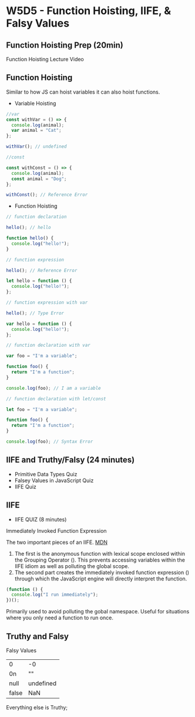 # W5D5 - Function Hoisting, IIFE, & Falsy Values

## Function Hoisting Prep (20min)

Function Hoisting Lecture Video

## Function Hoisting

Similar to how JS can hoist variables it can also hoist functions.

- Variable Hoisting

```js
//var
const withVar = () => {
  console.log(animal);
  var animal = "Cat";
};

withVar(); // undefined

//const

const withConst = () => {
  console.log(animal);
  const animal = "Dog";
};

withConst(); // Reference Error
```

- Function Hoisting

```js
// function declaration

hello(); // hello

function hello() {
  console.log("hello!");
}

// function expression

hello(); // Reference Error

let hello = function () {
  console.log("hello!");
};

// function expression with var

hello(); // Type Error

var hello = function () {
  console.log("hello!");
};

// function declaration with var

var foo = "I'm a variable";

function foo() {
  return "I'm a function";
}

console.log(foo); // I am a variable

// function declaration with let/const

let foo = "I'm a variable";

function foo() {
  return "I'm a function";
}

console.log(foo); // Syntax Error
```

## IIFE and Truthy/Falsy (24 minutes)

- Primitive Data Types Quiz
- Falsey Values in JavaScript Quiz
- IIFE Quiz

## IIFE

- IIFE QUIZ (8 minutes)

Immediately Invoked Function Expression

The two important pieces of an IIFE. [MDN](https://developer.mozilla.org/en-US/docs/Glossary/IIFE)

1. The first is the anonymous function with lexical scope enclosed within the Grouping Operator (). This prevents accessing variables within the IIFE idiom as well as polluting the global scope.
2. The second part creates the immediately invoked function expression ()
   through which the JavaScript engine will directly interpret the function.

```js
(function () {
  console.log("I run immediately");
})();
```

Primarily used to avoid polluting the gobal namespace. Useful for situations
where you only need a function to run once.

## Truthy and Falsy

Falsy Values

|       |           |
| ----- | --------- |
| 0     | -0        |
| 0n    | ""        |
| null  | undefined |
| false | NaN       |

Everything else is Truthy;
